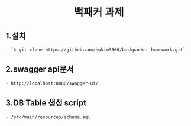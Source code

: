 <div align="center">
<h1>백패커 과제</h1>
</div>

## 1.설치

    - `$ git clone https://github.com/hwkim3366/backpacker-homework.git`


## 2.swagger api문서

    - http://localhost:8080/swagger-ui/


## 3.DB Table 생성 script

    - /src/main/resources/schema.sql

